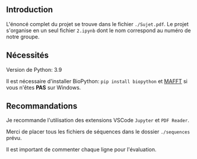 ## Introduction

L'énoncé complet du projet se trouve dans le fichier `./Sujet.pdf`.
Le projet s'organise en un seul fichier `2.ipynb` dont le nom correspond au numéro de notre groupe.

## Nécessités

Version de Python: 3.9

Il est nécessaire d'installer BioPython:
```pip install biopython```
et [MAFFT](https://mafft.cbrc.jp/alignment/software/) si vous n'êtes **PAS** sur Windows. 

## Recommandations

Je recommande l'utilisation des extensions VSCode `Jupyter` et `PDF Reader`.

Merci de placer tous les fichiers de séquences dans le dossier `./sequences` prévu.

Il est important de commenter chaque ligne pour l'évaluation.